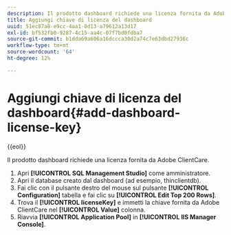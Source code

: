 ```yaml
---
description: Il prodotto dashboard richiede una licenza fornita da Adobe ClientCare.
title: Aggiungi chiave di licenza del dashboard
uuid: 51ec87a8-e9cc-4aa1-8d13-a79612a13d17
exl-id: bf532fb0-9287-4c15-aa4c-07f7bd0fdba7
source-git-commit: b1dda69a606a16dccca30d2a74c7e63dbd27936c
workflow-type: tm+mt
source-wordcount: '64'
ht-degree: 12%

---
```


# Aggiungi chiave di licenza del dashboard{#add-dashboard-license-key}

{{eol}}

Il prodotto dashboard richiede una licenza fornita da Adobe ClientCare.

1. Apri **[!UICONTROL SQL Management Studio]** come amministratore.
1. Apri il database creato dal dashboard (ad esempio, thinclientdb).
1. Fai clic con il pulsante destro del mouse sul pulsante **[!UICONTROL Configuration]** tabella e fai clic su **[!UICONTROL Edit Top 200 Rows]**.
1. Trova il **[!UICONTROL licenseKey]** e immetti la chiave fornita da Adobe ClientCare nel **[!UICONTROL Value]** colonna.
1. Riavvia **[!UICONTROL Application Pool]** in **[!UICONTROL IIS Manager Console]**.
